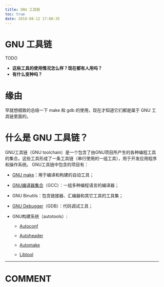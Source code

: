 ```yaml
---
title: GNU 工具链
toc: true
date: 2018-08-12 17:08:35
---
```

# GNU 工具链


TODO

* **这些工具的使用情况怎么样？现在都有人用吗？**
* **有什么变种吗？**



# 缘由


早就想细致的总结一下 make 和 gdb 的使用，现在才知道它们都是属于 GNU 工具链里面的。




# 什么是 GNU 工具链？


GNU工具链（GNU toolchain）是一个包含了由GNU项目所产生的各种编程工具的集合。这些工具形成了一条工具链（串行使用的一组工具），用于开发应用程序和操作系统。 GNU工具链中包含的项目有：




  * [GNU make](http://zh.wikipedia.org/wiki/Make)：用于编译和构建的自动工具；


  * [GNU编译器集合](http://zh.wikipedia.org/wiki/Gcc)（GCC）：一组多种编程语言的编译器；


  * GNU Binutils：包含链接器、汇编器和其它工具的工具集；


  * [GNU Debugger](http://zh.wikipedia.org/wiki/GDB)（GDB）：代码调试工具；


  * GNU构建系统（autotools）:


    * [Autoconf](http://zh.wikipedia.org/wiki/Autoconf)


    * [Autoheader](http://zh.wikipedia.org/w/index.php?title=Autoheader&action=edit&redlink=1)


    * [Automake](http://zh.wikipedia.org/wiki/Automake)


    * [Libtool](http://zh.wikipedia.org/wiki/Libtool)

























* * *





# COMMENT
